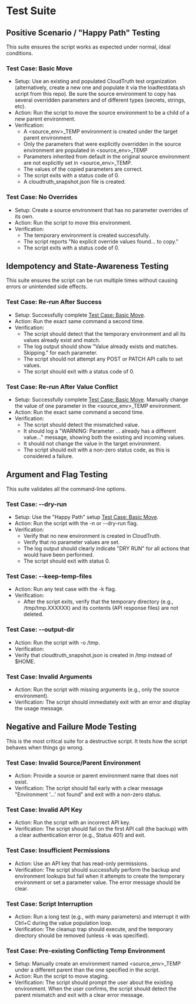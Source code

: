 # Test Suite

## Positive Scenario / "Happy Path" Testing

This suite ensures the script works as expected under normal, ideal conditions.

### Test Case: Basic Move

- Setup: Use an existing and populated CloudTruth test organization (alternatively, create a new one and populate it via the loadtestdata.sh script from this repo). Be sure the source environment to copy has several overridden parameters and of different types (secrets, strings, etc).
- Action: Run the script to move the source environment to be a child of a new parent environment.
- Verification:
  - A \<source_env\>_TEMP environment is created under the target parent environment.
  - Only the parameters that were explicitly overridden in the source environment are populated in \<source_env\>_TEMP
  - Parameters inherited from default in the original source environment are not explicitly set in \<source_env\>_TEMP.
  - The values of the copied parameters are correct.
  - The script exits with a status code of 0.
  - A cloudtruth_snapshot.json file is created.

### Test Case: No Overrides

- Setup: Create a source environment that has no parameter overrides of its own.
- Action: Run the script to move this environment.
- Verification:
  - The temporary environment is created successfully.
  - The script reports "No explicit override values found... to copy."
  - The script exits with a status code of 0.

## Idempotency and State-Awareness Testing

This suite ensures the script can be run multiple times without causing errors or unintended side effects.

### Test Case: Re-run After Success

- Setup: Successfully complete [Test Case: Basic Move](#test-case-basic-move).
- Action: Run the exact same command a second time.
- Verification:
  - The script should detect that the temporary environment and all its values already exist and match.
  - The log output should show "Value already exists and matches. Skipping." for each parameter.
  - The script should not attempt any POST or PATCH API calls to set values.
  - The script should exit with a status code of 0.

### Test Case: Re-run After Value Conflict

- Setup: Successfully complete [Test Case: Basic Move](#test-case-basic-move). Manually change the value of one parameter in the \<source_env\>_TEMP environment.
- Action: Run the exact same command a second time.
- Verification:
  - The script should detect the mismatched value.
  - It should log a "WARNING: Parameter ... already has a different value..." message, showing both the existing and incoming values.
  - It should not change the value in the target environment.
  - The script should exit with a non-zero status code, as this is considered a failure.

## Argument and Flag Testing

This suite validates all the command-line options.

### Test Case: --dry-run

- Setup: Use the "Happy Path" setup [Test Case: Basic Move](#test-case-basic-move).
- Action: Run the script with the -n or --dry-run flag.
- Verification:
  - Verify that no new environment is created in CloudTruth.
  - Verify that no parameter values are set.
  - The log output should clearly indicate "DRY RUN" for all actions that would have been performed.
  - The script should exit with status 0.

### Test Case: --keep-temp-files

- Action: Run any test case with the -k flag.
- Verification:
  - After the script exits, verify that the temporary directory (e.g., /tmp/tmp.XXXXXX) and its contents (API response files) are not deleted.

### Test Case: --output-dir

- Action: Run the script with -o /tmp.
- Verification:
- Verify that cloudtruth_snapshot.json is created in /tmp instead of $HOME.

### Test Case: Invalid Arguments

- Action: Run the script with missing arguments (e.g., only the source environment).
- Verification: The script should immediately exit with an error and display the usage message.

## Negative and Failure Mode Testing

This is the most critical suite for a destructive script. It tests how the script behaves when things go wrong.

### Test Case: Invalid Source/Parent Environment

- Action: Provide a source or parent environment name that does not exist.
- Verification: The script should fail early with a clear message "Environment '...' not found" and exit with a non-zero status.

### Test Case: Invalid API Key

- Action: Run the script with an incorrect API key.
- Verification: The script should fail on the first API call (the backup) with a clear authentication error (e.g., Status 401) and exit.

### Test Case: Insufficient Permissions

- Action: Use an API key that has read-only permissions.
- Verification: The script should successfully perform the backup and environment lookups but fail when it attempts to create the temporary environment or set a parameter value. The error message should be clear.

### Test Case: Script Interruption

- Action: Run a long test (e.g., with many parameters) and interrupt it with Ctrl+C during the value population loop.
- Verification: The cleanup trap should execute, and the temporary directory should be removed (unless -k was specified).

### Test Case: Pre-existing Conflicting Temp Environment

- Setup: Manually create an environment named \<source_env\>_TEMP under a different parent than the one specified in the script.
- Action: Run the script to move staging.
- Verification: The script should prompt the user about the existing environment. When the user confirms, the script should detect the parent mismatch and exit with a clear error message.
